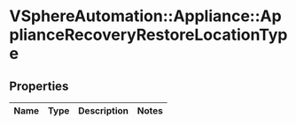 # VSphereAutomation::Appliance::ApplianceRecoveryRestoreLocationType

## Properties
Name | Type | Description | Notes
------------ | ------------- | ------------- | -------------


